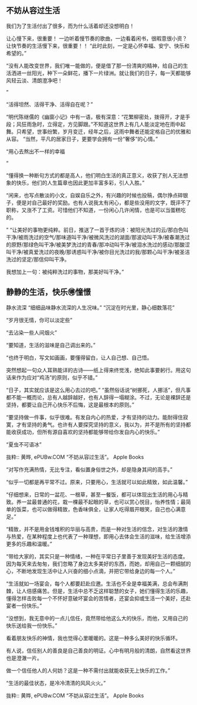 ## 不妨从容过生活

我们为了生活付出了很多，而为什么活着却还没想明白！

让心慢下来，很重要！
一边听着慢节奏的歌曲，一边看着闲书，很暇意很小资？  让快节奏的生活慢下来，很重要！！
“此时此刻，一定是心怀幸福、安宁、快乐和希望的。”

“没有人能改变世界，我们唯一能做的，便是借了那一份清爽的精神，给自己的生活洒进一丝阳光，种下一朵鲜花，播下一片绿洲。就让我们的日子，每一天都能够风轻云淡、清朗澄净吧！

”

“活得坦然、活得干净、活得自在呢？”

“明代陈继儒的《幽窗小记》中有一语，极有深意：“花繁柳密处，拨得开，才是手段；风狂雨急时，立得定，方见脚跟。”不知道这世界上有几人能淡定地在雨中起舞。只希望，世事纷繁，岁月变迁，经年之后，这雨中舞者还能定格自己的优雅和从容。
“当然，平凡的居家日子，更要学会拥有一份“奢侈”的心情。”

“用心去熬出不一样的幸福

”

“懂得换一种断句方式的都是高人，他们明白生活的真正意义，收获了别人无法想象的快乐，他们的人生篇章也因此更加丰富多彩，引人入胜。”

“闲来，也写点散淡的小文，自娱自乐之外，有兴趣的时候也投稿，偶尔挣点碎银子，便是对自己最好的奖励。也有人说我太有闲心，都是些没用的文字，既评不了职称，又涨不了工资。可惜他们不知道，一份闲心几许闲情，也是可以当蛋糕吃的。

”
“让美好的事物更纯粹。前日，推送了一首于炼的诗：被阳光洗过的云/那白色叫干净/被雨洗过的空气/那味道叫干净/被微风洗过的湖面/那波动叫干净/被春潮洗过的原野/那绿色叫干净/被美梦洗过的青春/那冲动叫干净/被泪水洗过的感动/那酸涩叫干净/被真爱洗过的夜晚/那诱惑叫干净/被你目光洗过的我/那颗心叫干净/被圣洁洗过的坚定/那信仰叫干净。

我想加上一句：被纯粹洗过的事物，那美好叫干净。”

## 静静的生活，快乐🉐️憧憬
静水流深
“细细品味静水流深的人生况味。”
“沉淀在时光里，静心细数落花”

“岁月很无情，你可以淡定些”

“去沾染一些人间烟火”

“要知道，生活的滋味是自己调出来的。”

“也终于明白，写文如画画，要懂得留白，让人自己想、自己悟。

突然想起一句众人耳熟能详的古诗——纸上得来终觉浅，绝知此事要躬行。用这句话来作为应对“鸡汤”的原则，似乎不错。”

“日子，其实就应该是这么用心去过的吧。”
“虽然俗话说“树挪死，人挪活”，但凡事都不能一概而论，总有人越辞越好，也有人辞得一塌糊涂。不过，无论是裸辞还是坚持，都要让自己开心快乐不后悔，这是最根本的原则。”



“要坚持做一件事，似乎很难。有发自内心的热爱，才有坚持的动力。能耐得住寂寞，才有坚持的勇气。也许有人要探究坚持的意义，我以为，并不是所有的坚持都能收获成功，但所有源自喜欢的坚持都能够带给你发自内心的快乐。”

“夏虫不可语冰”

抜粋:: 黄晔, ePUBw.COM  “不妨从容过生活”。 Apple Books   

“对写作充满热情，无比专注，看似置身俗世之外，却是隐身其间的高手。”


“似乎一切都是再平常不过。原来，只要用心，生活就可以如此精致，如此温馨。”

“仔细想来，日常的一盆花、一根草，甚至一餐饭，都可以体现出生活的用心与精致。养一盆最普通的花，栽一棵最不起眼的草，也可以赏心悦目，怡养性情；最简单的饭菜，也可以做得精致，色香味俱全，让家人吃得眉开眼笑，自己也心满意足。”

“精致，并不是用金钱堆积的华丽与高贵，而是一种对生活的信念，对生活的激情与热爱，在某种程度上也代表了一种理想，即用心去体会生活的滋味，给生活增添更多的乐趣和温暖。”

“带给大家的，其实只是一种情绪，一种在平常日子里善于发现美好生活的态度。因为每天来去匆匆，我们忽略了身边太多美好的东西，而她，却用自己一颗细腻的心，不断地发现生活中让人兴奋的细小点滴，并把它带给身边的每一个人。”

“生活就如一场宴会，每个人都要赶赴应邀。生活也不全是幸福美满，总会布满荆棘，让人倍感痛苦。但是，生活中总不乏这样聪慧的女子，她们懂得生活的乐趣，懂得怎样击败每一个不怀好意破坏宴会的苦情者，还宴会抑或生活一个美好，还赴宴者一份快乐。”

“没想到，我无意中的一点儿信任，竟然带给他这么大的快乐，而他，又用自己的快乐送给我一份快乐。”

看着朋友快乐的神情，我也觉得心里暖暖的。这是一种多么美好的快乐循环。

有人说，信任别人的善良是自己善良的明证。心中有明月般的清朗，自然看这世界也是澄澈一片。

做一个信任他人的人何妨？这是一种不需付出就能收获无上快乐的工作。”

“生活的最佳状态，是冷冷清清的风风火火。”

抜粋:: 黄晔, ePUBw.COM  “不妨从容过生活”。 Apple Books  

